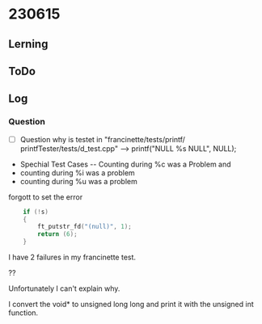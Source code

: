 # 230615
## Lerning 

## ToDo 

## Log 
### Question 
- [ ] Question why is testet in "francinette/tests/printf/ printfTester/tests/d_test.cpp" --> printf("NULL %s NULL", NULL);

- Spechial Test Cases -- Counting during %c was a Problem and 
- counting during %i was a problem 
- counting during %u was a problem 

forgott to 
set the error 
```c
	if (!s)
	{
		ft_putstr_fd("(null)", 1);
		return (6);
	}

```

I have 2 failures
in my francinette test.

??

Unfortunately I can't explain why.

I convert the void* to unsigned long long and print it with the unsigned int function.

